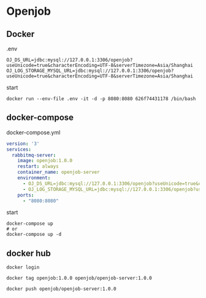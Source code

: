 # Openjob

## Docker

.env
```properties
OJ_DS_URL=jdbc:mysql://127.0.0.1:3306/openjob?useUnicode=true&characterEncoding=UTF-8&serverTimezone=Asia/Shanghai
OJ_LOG_STORAGE_MYSQL_URL=jdbc:mysql://127.0.0.1:3306/openjob?useUnicode=true&characterEncoding=UTF-8&serverTimezone=Asia/Shanghai
```
 
start
```shell
docker run --env-file .env -it -d -p 8080:8080 626f74431178 /bin/bash
```

## docker-compose

docker-compose.yml
```yaml
version: '3'
services:
  rabbitmq-server:
    image: openjob:1.0.0
    restart: always
    container_name: openjob-server
    environment:
      - OJ_DS_URL=jdbc:mysql://127.0.0.1:3306/openjob?useUnicode=true&characterEncoding=UTF-8&serverTimezone=Asia/Shanghai
      - OJ_LOG_STORAGE_MYSQL_URL=jdbc:mysql://127.0.0.1:3306/openjob?useUnicode=true&characterEncoding=UTF-8&serverTimezone=Asia/Shanghai
    ports:
      - "8080:8080"
```

start
```shell
docker-compose up
# or
docker-compose up -d

```

## docker hub
```
docker login

docker tag openjob:1.0.0 openjob/openjob-server:1.0.0

docker push openjob/openjob-server:1.0.0
```